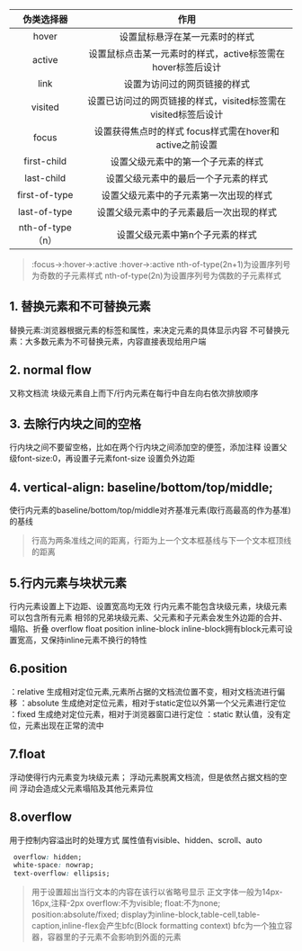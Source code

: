 | 伪类选择器  | 作用 |
| :-: |:-: |
| hover | 设置鼠标悬浮在某一元素时的样式 |
|active|设置鼠标点击某一元素时的样式，active标签需在hover标签后设计|
|link|设置为访问过的网页链接的样式|
|visited|设置已访问过的网页链接的样式，visited标签需在visited标签后设计|
|focus|设置获得焦点时的样式 focus样式需在hover和active之前设置|
|first-child|设置父级元素中的第一个子元素的样式|
|last-child|设置父级元素中的最后一个子元素的样式|
|first-of-type|设置父级元素中的子元素第一次出现的样式|
|last-of-type|设置父级元素中的子元素最后一次出现的样式|
|nth-of-type（n）|设置父级元素中第n个子元素的样式|
>:focus->:hover->:active
>:hover->:active
>nth-of-type(2n+1)为设置序列号为奇数的子元素样式
>nth-of-type(2n)为设置序列号为偶数的子元素样式

## 1. 替换元素和不可替换元素
替换元素:浏览器根据元素的标签和属性，来决定元素的具体显示内容
不可替换元素：大多数元素为不可替换元素，内容直接表现给用户端
## 2. normal flow 
又称文档流 块级元素自上而下/行内元素在每行中自左向右依次排放顺序
## 3. 去除行内块之间的空格
行内块之间不要留空格，比如在两个行内块之间添加空的便签，添加注释
设置父级font-size:0，再设置子元素font-size
设置负外边距
## 4. vertical-align: baseline/bottom/top/middle;
使行内元素的baseline/bottom/top/middle对齐基准元素(取行高最高的作为基准)的基线
>行高为两条准线之间的距离，行距为上一个文本框基线与下一个文本框顶线的距离
## 5.行内元素与块状元素
行内元素设置上下边距、设置宽高均无效
行内元素不能包含块级元素，块级元素可以包含所有元素
相邻的兄弟块级元素、父元素和子元素会发生外边距的合并、塌陷、折叠 overflow float position inline-block
inline-block拥有block元素可设置宽高，又保持inline元素不换行的特性
## 6.position
：relative 生成相对定位元素,元素所占据的文档流位置不变，相对文档流进行偏移
：absolute 生成绝对定位元素，相对于static定位以外第一个父元素进行定位
：fixed 生成绝对定位元素，相对于浏览器窗口进行定位
：static 默认值，没有定位，元素出现在正常的流中
## 7.float 
浮动使得行内元素变为块级元素；
浮动元素脱离文档流，但是依然占据文档的空间
浮动会造成父元素塌陷及其他元素异位
## 8.overflow 
用于控制内容溢出时的处理方式 属性值有visible、hidden、scroll、auto
```css
 overflow: hidden;
 white-space: nowrap;
 text-overflow: ellipsis;
```
> 用于设置超出当行文本的内容在该行以省略号显示
>正文字体一般为14px-16px,注释-2px 
>overflow:不为visible;  float:不为none;   position:absolute/fixed;  display为inline-block,table-cell,table-caption,inline-flex会产生bfc(Block formatting context) 
>bfc为一个独立容器，容器里的子元素不会影响到外面的元素
